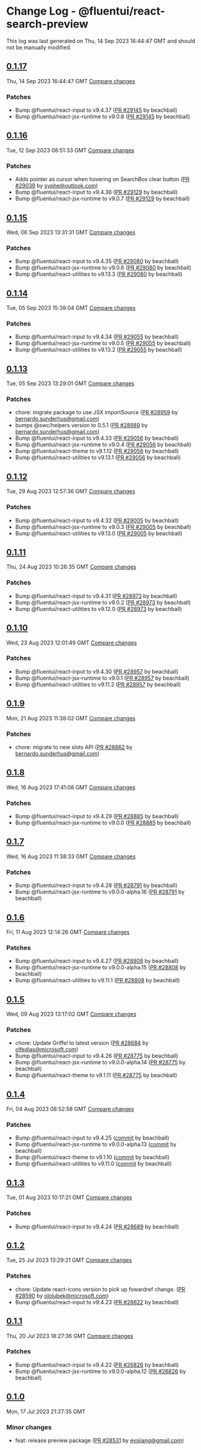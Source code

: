 # Change Log - @fluentui/react-search-preview

This log was last generated on Thu, 14 Sep 2023 16:44:47 GMT and should not be manually modified.

<!-- Start content -->

## [0.1.17](https://github.com/microsoft/fluentui/tree/@fluentui/react-search-preview_v0.1.17)

Thu, 14 Sep 2023 16:44:47 GMT 
[Compare changes](https://github.com/microsoft/fluentui/compare/@fluentui/react-search-preview_v0.1.16..@fluentui/react-search-preview_v0.1.17)

### Patches

- Bump @fluentui/react-input to v9.4.37 ([PR #29145](https://github.com/microsoft/fluentui/pull/29145) by beachball)
- Bump @fluentui/react-jsx-runtime to v9.0.8 ([PR #29145](https://github.com/microsoft/fluentui/pull/29145) by beachball)

## [0.1.16](https://github.com/microsoft/fluentui/tree/@fluentui/react-search-preview_v0.1.16)

Tue, 12 Sep 2023 08:51:33 GMT 
[Compare changes](https://github.com/microsoft/fluentui/compare/@fluentui/react-search-preview_v0.1.15..@fluentui/react-search-preview_v0.1.16)

### Patches

- Adds pointer as cursor when hovering on SearchBox clear button ([PR #29039](https://github.com/microsoft/fluentui/pull/29039) by syphe@outlook.com)
- Bump @fluentui/react-input to v9.4.36 ([PR #29129](https://github.com/microsoft/fluentui/pull/29129) by beachball)
- Bump @fluentui/react-jsx-runtime to v9.0.7 ([PR #29129](https://github.com/microsoft/fluentui/pull/29129) by beachball)

## [0.1.15](https://github.com/microsoft/fluentui/tree/@fluentui/react-search-preview_v0.1.15)

Wed, 06 Sep 2023 13:31:31 GMT 
[Compare changes](https://github.com/microsoft/fluentui/compare/@fluentui/react-search-preview_v0.1.14..@fluentui/react-search-preview_v0.1.15)

### Patches

- Bump @fluentui/react-input to v9.4.35 ([PR #29080](https://github.com/microsoft/fluentui/pull/29080) by beachball)
- Bump @fluentui/react-jsx-runtime to v9.0.6 ([PR #29080](https://github.com/microsoft/fluentui/pull/29080) by beachball)
- Bump @fluentui/react-utilities to v9.13.3 ([PR #29080](https://github.com/microsoft/fluentui/pull/29080) by beachball)

## [0.1.14](https://github.com/microsoft/fluentui/tree/@fluentui/react-search-preview_v0.1.14)

Tue, 05 Sep 2023 15:39:04 GMT 
[Compare changes](https://github.com/microsoft/fluentui/compare/@fluentui/react-search-preview_v0.1.13..@fluentui/react-search-preview_v0.1.14)

### Patches

- Bump @fluentui/react-input to v9.4.34 ([PR #29055](https://github.com/microsoft/fluentui/pull/29055) by beachball)
- Bump @fluentui/react-jsx-runtime to v9.0.5 ([PR #29055](https://github.com/microsoft/fluentui/pull/29055) by beachball)
- Bump @fluentui/react-utilities to v9.13.2 ([PR #29055](https://github.com/microsoft/fluentui/pull/29055) by beachball)

## [0.1.13](https://github.com/microsoft/fluentui/tree/@fluentui/react-search-preview_v0.1.13)

Tue, 05 Sep 2023 13:29:01 GMT 
[Compare changes](https://github.com/microsoft/fluentui/compare/@fluentui/react-search-preview_v0.1.12..@fluentui/react-search-preview_v0.1.13)

### Patches

- chore: migrate package to use JSX importSource ([PR #28959](https://github.com/microsoft/fluentui/pull/28959) by bernardo.sunderhus@gmail.com)
- bumps @swc/helpers version to 0.5.1 ([PR #28989](https://github.com/microsoft/fluentui/pull/28989) by bernardo.sunderhus@gmail.com)
- Bump @fluentui/react-input to v9.4.33 ([PR #29056](https://github.com/microsoft/fluentui/pull/29056) by beachball)
- Bump @fluentui/react-jsx-runtime to v9.0.4 ([PR #29056](https://github.com/microsoft/fluentui/pull/29056) by beachball)
- Bump @fluentui/react-theme to v9.1.12 ([PR #29056](https://github.com/microsoft/fluentui/pull/29056) by beachball)
- Bump @fluentui/react-utilities to v9.13.1 ([PR #29056](https://github.com/microsoft/fluentui/pull/29056) by beachball)

## [0.1.12](https://github.com/microsoft/fluentui/tree/@fluentui/react-search-preview_v0.1.12)

Tue, 29 Aug 2023 12:57:36 GMT 
[Compare changes](https://github.com/microsoft/fluentui/compare/@fluentui/react-search-preview_v0.1.11..@fluentui/react-search-preview_v0.1.12)

### Patches

- Bump @fluentui/react-input to v9.4.32 ([PR #29005](https://github.com/microsoft/fluentui/pull/29005) by beachball)
- Bump @fluentui/react-jsx-runtime to v9.0.3 ([PR #29005](https://github.com/microsoft/fluentui/pull/29005) by beachball)
- Bump @fluentui/react-utilities to v9.13.0 ([PR #29005](https://github.com/microsoft/fluentui/pull/29005) by beachball)

## [0.1.11](https://github.com/microsoft/fluentui/tree/@fluentui/react-search-preview_v0.1.11)

Thu, 24 Aug 2023 10:26:35 GMT 
[Compare changes](https://github.com/microsoft/fluentui/compare/@fluentui/react-search-preview_v0.1.10..@fluentui/react-search-preview_v0.1.11)

### Patches

- Bump @fluentui/react-input to v9.4.31 ([PR #28973](https://github.com/microsoft/fluentui/pull/28973) by beachball)
- Bump @fluentui/react-jsx-runtime to v9.0.2 ([PR #28973](https://github.com/microsoft/fluentui/pull/28973) by beachball)
- Bump @fluentui/react-utilities to v9.12.0 ([PR #28973](https://github.com/microsoft/fluentui/pull/28973) by beachball)

## [0.1.10](https://github.com/microsoft/fluentui/tree/@fluentui/react-search-preview_v0.1.10)

Wed, 23 Aug 2023 12:01:49 GMT 
[Compare changes](https://github.com/microsoft/fluentui/compare/@fluentui/react-search-preview_v0.1.9..@fluentui/react-search-preview_v0.1.10)

### Patches

- Bump @fluentui/react-input to v9.4.30 ([PR #28957](https://github.com/microsoft/fluentui/pull/28957) by beachball)
- Bump @fluentui/react-jsx-runtime to v9.0.1 ([PR #28957](https://github.com/microsoft/fluentui/pull/28957) by beachball)
- Bump @fluentui/react-utilities to v9.11.2 ([PR #28957](https://github.com/microsoft/fluentui/pull/28957) by beachball)

## [0.1.9](https://github.com/microsoft/fluentui/tree/@fluentui/react-search-preview_v0.1.9)

Mon, 21 Aug 2023 11:38:02 GMT 
[Compare changes](https://github.com/microsoft/fluentui/compare/@fluentui/react-search-preview_v0.1.8..@fluentui/react-search-preview_v0.1.9)

### Patches

- chore: migrate to new slots API ([PR #28862](https://github.com/microsoft/fluentui/pull/28862) by bernardo.sunderhus@gmail.com)

## [0.1.8](https://github.com/microsoft/fluentui/tree/@fluentui/react-search-preview_v0.1.8)

Wed, 16 Aug 2023 17:41:08 GMT 
[Compare changes](https://github.com/microsoft/fluentui/compare/@fluentui/react-search-preview_v0.1.7..@fluentui/react-search-preview_v0.1.8)

### Patches

- Bump @fluentui/react-input to v9.4.29 ([PR #28885](https://github.com/microsoft/fluentui/pull/28885) by beachball)
- Bump @fluentui/react-jsx-runtime to v9.0.0 ([PR #28885](https://github.com/microsoft/fluentui/pull/28885) by beachball)

## [0.1.7](https://github.com/microsoft/fluentui/tree/@fluentui/react-search-preview_v0.1.7)

Wed, 16 Aug 2023 11:38:33 GMT 
[Compare changes](https://github.com/microsoft/fluentui/compare/@fluentui/react-search-preview_v0.1.6..@fluentui/react-search-preview_v0.1.7)

### Patches

- Bump @fluentui/react-input to v9.4.28 ([PR #28791](https://github.com/microsoft/fluentui/pull/28791) by beachball)
- Bump @fluentui/react-jsx-runtime to v9.0.0-alpha.16 ([PR #28791](https://github.com/microsoft/fluentui/pull/28791) by beachball)

## [0.1.6](https://github.com/microsoft/fluentui/tree/@fluentui/react-search-preview_v0.1.6)

Fri, 11 Aug 2023 12:14:26 GMT 
[Compare changes](https://github.com/microsoft/fluentui/compare/@fluentui/react-search-preview_v0.1.5..@fluentui/react-search-preview_v0.1.6)

### Patches

- Bump @fluentui/react-input to v9.4.27 ([PR #28808](https://github.com/microsoft/fluentui/pull/28808) by beachball)
- Bump @fluentui/react-jsx-runtime to v9.0.0-alpha.15 ([PR #28808](https://github.com/microsoft/fluentui/pull/28808) by beachball)
- Bump @fluentui/react-utilities to v9.11.1 ([PR #28808](https://github.com/microsoft/fluentui/pull/28808) by beachball)

## [0.1.5](https://github.com/microsoft/fluentui/tree/@fluentui/react-search-preview_v0.1.5)

Wed, 09 Aug 2023 13:17:02 GMT 
[Compare changes](https://github.com/microsoft/fluentui/compare/@fluentui/react-search-preview_v0.1.4..@fluentui/react-search-preview_v0.1.5)

### Patches

- chore: Update Griffel to latest version ([PR #28684](https://github.com/microsoft/fluentui/pull/28684) by olfedias@microsoft.com)
- Bump @fluentui/react-input to v9.4.26 ([PR #28775](https://github.com/microsoft/fluentui/pull/28775) by beachball)
- Bump @fluentui/react-jsx-runtime to v9.0.0-alpha.14 ([PR #28775](https://github.com/microsoft/fluentui/pull/28775) by beachball)
- Bump @fluentui/react-theme to v9.1.11 ([PR #28775](https://github.com/microsoft/fluentui/pull/28775) by beachball)

## [0.1.4](https://github.com/microsoft/fluentui/tree/@fluentui/react-search-preview_v0.1.4)

Fri, 04 Aug 2023 08:52:58 GMT 
[Compare changes](https://github.com/microsoft/fluentui/compare/@fluentui/react-search-preview_v0.1.3..@fluentui/react-search-preview_v0.1.4)

### Patches

- Bump @fluentui/react-input to v9.4.25 ([commit](https://github.com/microsoft/fluentui/commit/0bf7d9438c1d0ff90cd2b28bc4cceb4f807afbca) by beachball)
- Bump @fluentui/react-jsx-runtime to v9.0.0-alpha.13 ([commit](https://github.com/microsoft/fluentui/commit/0bf7d9438c1d0ff90cd2b28bc4cceb4f807afbca) by beachball)
- Bump @fluentui/react-theme to v9.1.10 ([commit](https://github.com/microsoft/fluentui/commit/0bf7d9438c1d0ff90cd2b28bc4cceb4f807afbca) by beachball)
- Bump @fluentui/react-utilities to v9.11.0 ([commit](https://github.com/microsoft/fluentui/commit/0bf7d9438c1d0ff90cd2b28bc4cceb4f807afbca) by beachball)

## [0.1.3](https://github.com/microsoft/fluentui/tree/@fluentui/react-search-preview_v0.1.3)

Tue, 01 Aug 2023 10:17:21 GMT 
[Compare changes](https://github.com/microsoft/fluentui/compare/@fluentui/react-search-preview_v0.1.2..@fluentui/react-search-preview_v0.1.3)

### Patches

- Bump @fluentui/react-input to v9.4.24 ([PR #28689](https://github.com/microsoft/fluentui/pull/28689) by beachball)

## [0.1.2](https://github.com/microsoft/fluentui/tree/@fluentui/react-search-preview_v0.1.2)

Tue, 25 Jul 2023 13:29:21 GMT 
[Compare changes](https://github.com/microsoft/fluentui/compare/@fluentui/react-search-preview_v0.1.1..@fluentui/react-search-preview_v0.1.2)

### Patches

- chore: Update react-icons version to pick up fowardref change. ([PR #28590](https://github.com/microsoft/fluentui/pull/28590) by ololubek@microsoft.com)
- Bump @fluentui/react-input to v9.4.23 ([PR #28622](https://github.com/microsoft/fluentui/pull/28622) by beachball)

## [0.1.1](https://github.com/microsoft/fluentui/tree/@fluentui/react-search-preview_v0.1.1)

Thu, 20 Jul 2023 18:27:36 GMT 
[Compare changes](https://github.com/microsoft/fluentui/compare/@fluentui/react-search-preview_v0.1.0..@fluentui/react-search-preview_v0.1.1)

### Patches

- Bump @fluentui/react-input to v9.4.22 ([PR #26826](https://github.com/microsoft/fluentui/pull/26826) by beachball)
- Bump @fluentui/react-jsx-runtime to v9.0.0-alpha.12 ([PR #26826](https://github.com/microsoft/fluentui/pull/26826) by beachball)

## [0.1.0](https://github.com/microsoft/fluentui/tree/@fluentui/react-search-preview_v0.1.0)

Mon, 17 Jul 2023 21:27:35 GMT

### Minor changes

- feat: release preview package ([PR #28531](https://github.com/microsoft/fluentui/pull/28531) by eysjiang@gmail.com)
